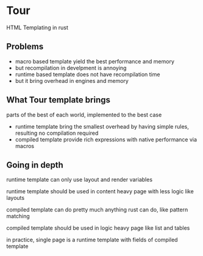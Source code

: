 # Tour

HTML Templating in rust

## Problems

- macro based template yield the best performance and memory
- but recompilation in develpment is annoying
- runtime based template does not have recompilation time
- but it bring overhead in engines and memory

## What Tour template brings

parts of the best of each world, implemented to the best case

- runtime template bring the smallest overhead by having simple rules, resulting no compilation required
- compiled template provide rich expressions with native performance via macros

## Going in depth

runtime template can only use layout and render variables

runtime template should be used in content heavy page with less logic like layouts

compiled template can do pretty much anything rust can do, like pattern matching

compiled template should be used in logic heavy page like list and tables

in practice, single page is a runtime template with fields of compiled template

